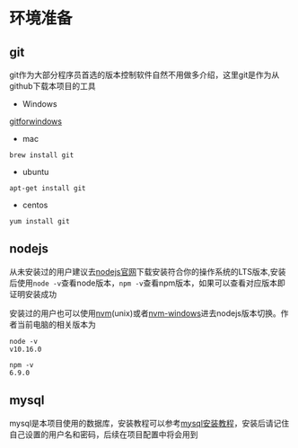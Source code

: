 # 环境准备

## git
git作为大部分程序员首选的版本控制软件自然不用做多介绍，这里git是作为从github下载本项目的工具
- Windows

[gitforwindows](https://gitforwindows.org/)
- mac
```
brew install git
```
- ubuntu
```
apt-get install git
```
- centos
```
yum install git
```

## nodejs
从未安装过的用户建议去[nodejs官网](https://nodejs.org/zh-cn/)下载安装符合你的操作系统的LTS版本,安装后使用``node -v``查看node版本，``npm -v``查看npm版本，如果可以查看对应版本即证明安装成功

安装过的用户也可以使用[nvm](https://github.com/nvm-sh/nvm)(unix)或者[nvm-windows](https://github.com/coreybutler/nvm-windows)进去nodejs版本切换。作者当前电脑的相关版本为
```
node -v                                                               
v10.16.0

npm -v 
6.9.0
```

## mysql
mysql是本项目使用的数据库，安装教程可以参考[mysql安装教程](https://www.runoob.com/mysql/mysql-install.html)，安装后请记住自己设置的用户名和密码，后续在项目配置中将会用到
